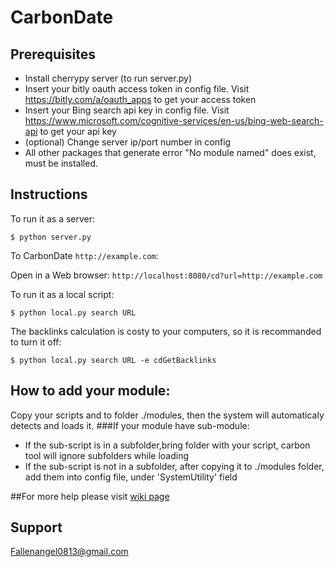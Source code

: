 # CarbonDate

## Prerequisites

* Install cherrypy server (to run server.py)
* Insert your bitly oauth access token in config file. Visit https://bitly.com/a/oauth_apps to get your access token
* Insert your Bing search api key in config file. Visit https://www.microsoft.com/cognitive-services/en-us/bing-web-search-api to get your api key
* (optional) Change server ip/port number in config
* All other packages that generate error "No module named" does exist, must be installed.

## Instructions

To run it as a server:

```
$ python server.py
```
To CarbonDate `http://example.com`:

Open in a Web browser: `http://localhost:8080/cd?url=http://example.com`

To run it as a local script:

```
$ python local.py search URL
```

The backlinks calculation is costy to your computers, so it is recommanded to turn it off:

```
$ python local.py search URL -e cdGetBacklinks
```
## How to add your module:

Copy your scripts and to folder ./modules, then the system will automaticaly detects and loads it.
###If your module have sub-module:

* If the sub-script is in a subfolder,bring folder with your script, carbon tool will ignore subfolders while loading
* If the sub-script is not in a subfolder, after copying it to ./modules folder, add them into config file, under 'SystemUtility' field

##For more help please visit [wiki page](https://github.com/DarkAngelZT/CarbonDate/wiki)

## Support

Fallenangel0813@gmail.com
